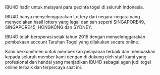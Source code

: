 IBU4D hadir untuk melayani para pecinta togel di seluruh Indonesia.

IBU4D hanya menyelenggarakan Lottery dari negara-negara yang menyediakan hasil lottery yang legal dan sah seperti SINGAPORE49, SINGAPORE45, HONGKONG dan SYDNEY.

IBU4D telah beroperasi sejak tahun 2015 dengan menyelenggarakan pembukaan account Taruhan Togel yang dilakukan secara online.

Kami berkomitmen untuk memberikan pelayanan terbaik dan memuaskan kepada seluruh member kami dengan di dukung oleh staff kami yang profesional dan handal yang menjadikan IBU4D sebagai agen judi togel online terbaik dan terpercaya saat ini.

